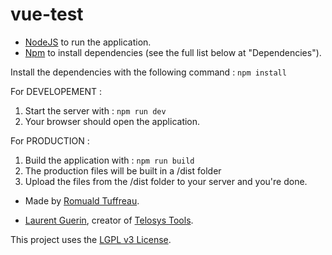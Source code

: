 # vue-test


- [NodeJS](https://nodejs.org/en/) to run the application.
- [Npm](https://www.npmjs.com/) to install dependencies (see the full list below at "Dependencies").


Install the dependencies with the following command : `npm install`  


For DEVELOPEMENT  :  
1. Start the server with : `npm run dev`
2. Your browser should open the application.

For PRODUCTION :  
1. Build the application with : `npm run build`  
2. The production files will be built in a /dist folder  
3. Upload the files from the /dist folder to your server and you're done.  


- Made by [Romuald Tuffreau](https://github.com/romwaldtff).


- [Laurent Guerin](https://github.com/l-gu), creator of [Telosys Tools](http://www.telosys.org/).


This project uses the [LGPL v3 License](https://www.gnu.org/licenses/lgpl-3.0.en.html).
